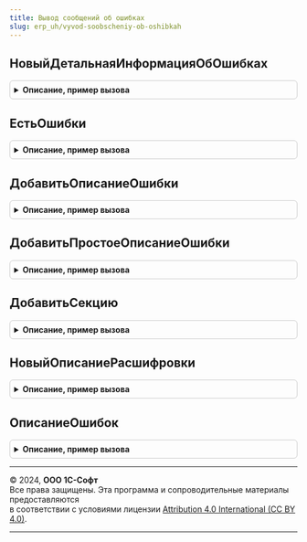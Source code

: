 ```yaml
---
title: Вывод сообщений об ошибках
slug: erp_uh/vyvod-soobscheniy-ob-oshibkah
---
```



## НовыйДетальнаяИнформацияОбОшибках
<details style="margin: 1em 0; padding: 0.5em; border: 1px solid #ccc; border-radius: 6px;">

<summary style="font-weight: bold; cursor: pointer;">Описание, пример вызова</summary>

```bsl

// РАБОТА С КОЛЛЕКЦИЕЙ ОПИСАНИЙ ОШИБОК

Функция НовыйДетальнаяИнформацияОбОшибках() Экспорт
```

Пример вызова
```bsl
Результат = ВыводСообщенийОбОшибках.НовыйДетальнаяИнформацияОбОшибках() 
```
</details>

## ЕстьОшибки
<details style="margin: 1em 0; padding: 0.5em; border: 1px solid #ccc; border-radius: 6px;">

<summary style="font-weight: bold; cursor: pointer;">Описание, пример вызова</summary>

```bsl

Функция ЕстьОшибки(Ошибки) Экспорт
```

Пример вызова
```bsl
Результат = ВыводСообщенийОбОшибках.ЕстьОшибки(Ошибки) 
```
</details>

## ДобавитьОписаниеОшибки
<details style="margin: 1em 0; padding: 0.5em; border: 1px solid #ccc; border-radius: 6px;">

<summary style="font-weight: bold; cursor: pointer;">Описание, пример вызова</summary>

```bsl

Функция ДобавитьОписаниеОшибки(Ошибки) Экспорт
```

Пример вызова
```bsl
Результат = ВыводСообщенийОбОшибках.ДобавитьОписаниеОшибки(Ошибки) 
```
</details>

## ДобавитьПростоеОписаниеОшибки
<details style="margin: 1em 0; padding: 0.5em; border: 1px solid #ccc; border-radius: 6px;">

<summary style="font-weight: bold; cursor: pointer;">Описание, пример вызова</summary>

```bsl

Функция ДобавитьПростоеОписаниеОшибки(Ошибки, Описание = "", Ссылка = Неопределено) Экспорт
```

Пример вызова
```bsl
Результат = ВыводСообщенийОбОшибках.ДобавитьПростоеОписаниеОшибки(Ошибки, Описание, Ссылка);
```
</details>

## ДобавитьСекцию
<details style="margin: 1em 0; padding: 0.5em; border: 1px solid #ccc; border-radius: 6px;">

<summary style="font-weight: bold; cursor: pointer;">Описание, пример вызова</summary>

```bsl

Функция ДобавитьСекцию(Описание, ВидСекции, Данные) Экспорт
```

Пример вызова
```bsl
Результат = ВыводСообщенийОбОшибках.ДобавитьСекцию(Описание, ВидСекции, Данные) 
```
</details>

## НовыйОписаниеРасшифровки
<details style="margin: 1em 0; padding: 0.5em; border: 1px solid #ccc; border-radius: 6px;">

<summary style="font-weight: bold; cursor: pointer;">Описание, пример вызова</summary>

```bsl

Функция НовыйОписаниеРасшифровки(СпособРасшифровки) Экспорт
```

Пример вызова
```bsl
Результат = ВыводСообщенийОбОшибках.НовыйОписаниеРасшифровки(СпособРасшифровки) 
```
</details>

## ОписаниеОшибок
<details style="margin: 1em 0; padding: 0.5em; border: 1px solid #ccc; border-radius: 6px;">

<summary style="font-weight: bold; cursor: pointer;">Описание, пример вызова</summary>

```bsl

// ВЕРСТКА ТАБЛИЧНОГО ДОКУМЕНТА

Функция ОписаниеОшибок(Ошибки, Макет, ДанныеДляВывода) Экспорт
```

Пример вызова
```bsl
Результат = ВыводСообщенийОбОшибках.ОписаниеОшибок(Ошибки, Макет, ДанныеДляВывода) 
```
</details>

---

© 2024, **ООО 1С-Софт**  
Все права защищены. Эта программа и сопроводительные материалы предоставляются  
в соответствии с условиями лицензии [Attribution 4.0 International (CC BY 4.0)](https://creativecommons.org/licenses/by/4.0/legalcode).

---
